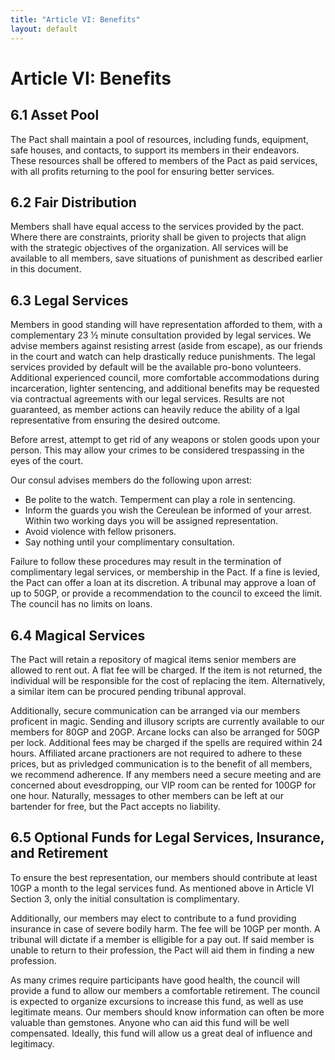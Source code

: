 ```yaml
---
title: "Article VI: Benefits"
layout: default
---
```

# Article VI: Benefits

## 6.1 Asset Pool

The Pact shall maintain a pool of resources, including funds, equipment, safe houses, and contacts, to support its members in their endeavors. These resources shall be offered to members of the Pact as paid services, with all profits returning to the pool for ensuring better services.

## 6.2 Fair Distribution

Members shall have equal access to the services provided by the pact. Where there are constraints, priority shall be given to projects that align with the strategic objectives of the organization. All services will be available to all members, save situations of punishment as described earlier in this document.

## 6.3 Legal Services

Members in good standing will have representation afforded to them, with a complementary 23 ½ minute consultation provided by legal services. We advise members against resisting arrest (aside from escape), as our friends in the court and watch can help drastically reduce punishments. The legal services provided by default will be the available pro-bono volunteers. Additional experienced council, more comfortable accommodations during incarceration, lighter sentencing, and additional benefits may be requested via contractual agreements with our legal services. Results are not guaranteed, as member actions can heavily reduce the ability of a lgal representative from ensuring the desired outcome.

Before arrest, attempt to get rid of any weapons or stolen goods upon your person. This may allow your crimes to be considered trespassing in the eyes of the court.

Our consul advises members do the following upon arrest:
- Be polite to the watch. Temperment can play a role in sentencing.
- Inform the guards you wish the Cereulean be informed of your arrest. Within two working days you will be assigned representation.
- Avoid violence with fellow prisoners.
- Say nothing until your complimentary consultation.

Failure to follow these procedures may result in the termination of complimentary legal services, or membership in the Pact. If a fine is levied, the Pact can offer a loan at its discretion. A tribunal may approve a loan of up to 50GP, or provide a recommendation to the council to exceed the limit. The council has no limits on loans.

## 6.4 Magical Services

The Pact will retain a repository of magical items senior members are allowed to rent out. A flat fee will be charged. If the item is not returned, the individual will be responsible for the cost of replacing the item. Alternatively, a similar item can be procured pending tribunal approval.

Additionally, secure communication can be arranged via our members proficent in magic. Sending and illusory scripts are currently available to our members for 80GP and 20GP. Arcane locks can also be arranged for 50GP per lock. Additional fees may be charged if the spells are required within 24 hours. Affiliated arcane practioners are not required to adhere to these prices, but as privledged communication is to the benefit of all members, we recommend adherence. If any members need a secure meeting and are concerned about evesdropping, our VIP room can be rented for 100GP for one hour. Naturally, messages to other members can be left at our bartender for free, but the Pact accepts no liability.

## 6.5 Optional Funds for Legal Services, Insurance, and Retirement

To ensure the best representation, our members should contribute at least 10GP a month to the legal services fund. As mentioned above in Article VI Section 3, only the initial consultation is complimentary.

Additionally, our members may elect to contribute to a fund providing insurance in case of severe bodily harm. The fee will be 10GP per month. A tribunal will dictate if a member is elligible for a pay out. If said member is unable to return to their profession, the Pact will aid them in finding a new profession.

As many crimes require participants have good health, the council will provide a fund to allow our members a comfortable retirement. The council is expected to organize excursions to increase this fund, as well as use legitimate means. Our members should know information can often be more valuable than gemstones. Anyone who can aid this fund will be well compensated. Ideally, this fund will allow us a great deal of influence and legitimacy.
